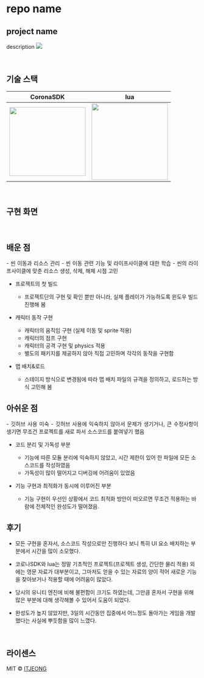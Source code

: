 # repo name


## project name

<p align="justify">
description

<img src="/.images/physics.png">

</p>


<br>

## 기술 스택

| CoronaSDK | lua |
| :--------: | :--------: |
|   <img src="/.images/.png" width="200" height="180"/>   |   <img src="/.images/.png" width="200" height="200"/>    |

<br>

## 구현 화면


<br>

## 배운 점

<p align="justify">
- 씬 이동과 리소스 관리
    - 씬 이동 관련 기능 및 라이프사이클에 대한 학습
    - 씬의 라이프사이클에 맞춘 리소스 생성, 삭제, 해체 시점 고민

- 프로젝트의 첫 빌드
    - 프로젝트단의 구현 및 확인 뿐만 아니라, 실제 플레이가 가능하도록 윈도우 빌드 진행해 봄

- 캐릭터 동작 구현
    - 캐릭터의 움직임 구현 (실제 이동 및 sprite 적용)
    - 캐릭터의 점프 구현
    - 캐릭터의 공격 구현 및 physics 적용
    - 별도의 패키지를 제공하지 않아 직접 고민하며 각각의 동작을 구현함

- 맵 배치&로드
    - 스테이지 방식으로 변경됨에 따라 맵 배치 파일의 규격을 정의하고, 로드하는 방식 고민해 봄

</p>

## 아쉬운 점
<p align="justify">
- 깃허브 사용 미숙
    - 깃허브 사용에 익숙하지 않아서 문제가 생기거나, 큰 수정사항이 생기면 무조건 프로젝트를 새로 파서 소스코드를 붙여넣기 했음

- 코드 분리 및 가독성 부분
    - 기능에 따른 모듈 분리에 익숙하지 않았고, 시간 제한이 있어 한 파일에 모든 소스코드를 작성하였음
    - 가독성이 많이 떨어지고 디버깅에 어려움이 있었음

- 기능 구현과 최적화가 동시에 이루어진 부분
    - 기능 구현이 우선인 상황에서 코드 최적화 방안이 떠오르면 무조건 적용하는 바람에 전체적인 완성도가 떨어졌음.
</p>

## 후기
<p align="justify">

- 모든 구현을 혼자서, 소스코드 작성으로만 진행하다 보니 특히 UI 요소 배치하는 부분에서 시간을 많이 소모했다.

- 코로나SDK와 lua는 정말 기초적인 프로젝트(프로젝트 생성, 간단한 물리 적용) 외에는 영문 자료가 대부분이고, 그마저도 얻을 수 있는 자료의 양이 적어 새로운 기능을 찾아보거나 적용할 때에 어려움이 많았다.

- 당시의 유니티 엔진에 비해 불편함이 크기도 하였는데, 그만큼 혼자서 구현을 위해 많은 부분에 대해 생각해볼 수 있어서 도움이 되었다.

- 완성도가 높지 않았지만, 3일의 시간동안 집중에서 어느정도 돌아가는 게임을 개발했다는 사실에 뿌듯함을 많이 느꼈다.

</p>


<br>

## 라이센스

MIT &copy; [ITJEONG](mailto:derbana1027@gmail.com)
